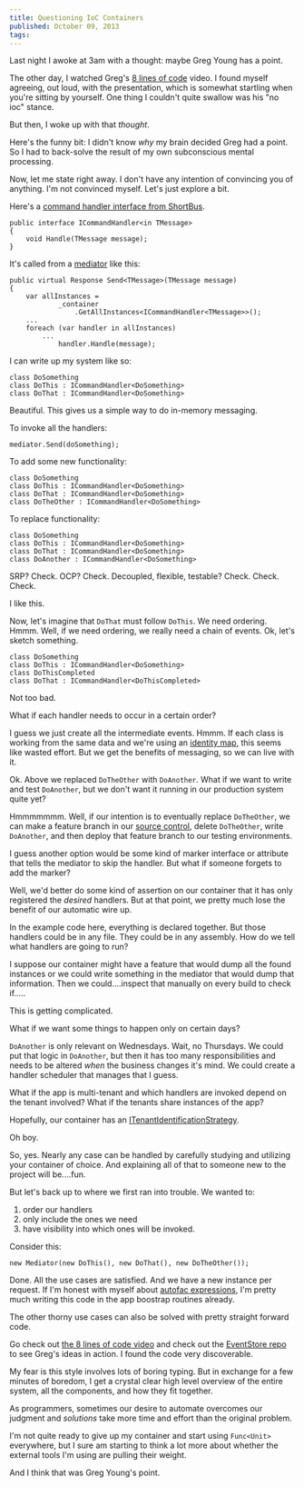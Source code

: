 ```yaml
---
title: Questioning IoC Containers
published: October 09, 2013
tags: 
---
```


Last night I awoke at 3am with a thought: maybe Greg Young has a point.

The other day, I watched Greg's [8 lines of code][eight-lines] video. I found myself agreeing, out loud, with the presentation, which is somewhat startling when you're sitting by yourself. One thing I couldn't quite swallow was his "no ioc" stance.

But then, I woke up with that _thought_.

Here's the funny bit: I didn't know _why_ my brain decided Greg had a point. So I had to back-solve the result of my own subconscious mental processing.

Now, let me state right away. I don't have any intention of convincing you of anything. I'm not convinced myself. Let's just explore a bit.

Here's a [command handler interface from ShortBus][shortbus-icommandhandler].

    public interface ICommandHandler<in TMessage>
    {
        void Handle(TMessage message);
    }

It's called from a [mediator] like this: 

    public virtual Response Send<TMessage>(TMessage message)
    {
        var allInstances = 
                _container
                    .GetAllInstances<ICommandHandler<TMessage>>();
        ...
        foreach (var handler in allInstances)
            ...
                handler.Handle(message);

I can write up my system like so:

    class DoSomething
    class DoThis : ICommandHandler<DoSomething> 
    class DoThat : ICommandHandler<DoSomething> 
    
Beautiful. This gives us a simple way to do in-memory messaging. 

To invoke all the handlers:

    mediator.Send(doSomething);
  
To add some new functionality:
    
    class DoSomething
    class DoThis : ICommandHandler<DoSomething> 
    class DoThat : ICommandHandler<DoSomething> 
    class DoTheOther : ICommandHandler<DoSomething>
    
To replace functionality:

    class DoSomething
    class DoThis : ICommandHandler<DoSomething> 
    class DoThat : ICommandHandler<DoSomething> 
    class DoAnother : ICommandHandler<DoSomething>


SRP? Check. OCP? Check. Decoupled, flexible, testable? Check. Check. Check. 

I like this.

Now, let's imagine that `DoThat` must follow `DoThis`. We need ordering. Hmmm. Well, if we need ordering, we really need a chain of events. Ok, let's sketch something.

    class DoSomething
    class DoThis : ICommandHandler<DoSomething> 
    class DoThisCompleted
    class DoThat : ICommandHandler<DoThisCompleted>

Not too bad. 

What if each handler needs to occur in a certain order? 

I guess we just create all the intermediate events. Hmmm. If each class is working from the same data and we're using an [identity map], this seems like wasted effort. But we get the benefits of messaging, so we can live with it.

Ok. Above we replaced `DoTheOther` with `DoAnother`. What if we want to write and test `DoAnother`, but we don't want it running in our production system quite yet? 

Hmmmmmmm. Well, if our intention is to eventually replace `DoTheOther`, we can make a feature branch in our [source control][git], delete `DoTheOther`, write `DoAnother`, and then deploy that feature branch to our testing environments.

I guess another option would be some kind of marker interface or attribute that tells the mediator to skip the handler. But what if someone forgets to add the marker? 

Well, we'd better do some kind of assertion on our container that it has only registered the _desired_ handlers. But at that point, we pretty much lose the benefit of our automatic wire up.

In the example code here, everything is declared together. But those handlers could be in any file. They could be in any assembly. How do we tell what handlers are going to run? 

I suppose our container might have a feature that would dump all the found instances or we could write something in the mediator that would dump that information. Then we could....inspect that manually on every build to check if..... 

This is getting complicated.

What if we want some things to happen only on certain days? 

`DoAnother` is only relevant on Wednesdays. Wait, no Thursdays. We could put that logic in `DoAnother`, but then it has too many responsibilities and needs to be altered _when_ the business changes it's mind. We could create a handler scheduler that manages that I guess.

What if the app is multi-tenant and which handlers are invoked depend on the tenant involved? What if the tenants share instances of the app? 

Hopefully, our container has an [ITenantIdentificationStrategy][autofac-multi].

Oh boy. 

So, yes. Nearly any case can be handled by carefully studying and utilizing your container of choice. And explaining all of that to someone new to the project will be....fun.

But let's back up to where we first ran into trouble. We wanted to:

1. order our handlers
2. only include the ones we need
3. have visibility into which ones will be invoked. 

Consider this:

    new Mediator(new DoThis(), new DoThat(), new DoTheOther());

Done. All the use cases are satisfied. And we have a new instance per request. If I'm honest with myself about [autofac expressions][autofac-expressions], I'm pretty much writing this code in the app boostrap routines already. 

The other thorny use cases can also be solved with pretty straight forward code.

Go check out [the 8 lines of code video][eight-lines] and check out the [EventStore repo][event-store] to see Greg's ideas in action. I found the code very discoverable.

My fear is this style involves lots of boring typing. But in exchange for a few minutes of boredom, I get a crystal clear high level overview of the entire system, all the components, and how they fit together. 

As programmers, sometimes our desire to automate overcomes our judgment and _solutions_ take more time and effort than the original problem.

I'm not quite ready to give up my container and start using `Func<Unit>` everywhere, but I sure am starting to think a lot more about whether the external tools I'm using are pulling their weight. 

And I think that was Greg Young's point.

        

[eight-lines]: http://www.infoq.com/presentations/8-lines-code-refactoring
[shortbus-icommandhandler]: https://github.com/mhinze/ShortBus/blob/master/ShortBus/ICommandHandler.cs#L5
[mediator]: https://github.com/mhinze/ShortBus/blob/master/ShortBus/Mediator.cs#L43
[identity map]: http://martinfowler.com/eaaCatalog/identityMap.html
[git]: http://git-scm.com/
[autofac-multi]: http://stackoverflow.com/a/14017242/214073
[autofac-expressions]: http://www.codeproject.com/Articles/25380/Dependency-Injection-with-Autofac#registering-a-component-created-with-an-expression
[event-store]: https://github.com/EventStore/EventStore/blob/master/src/EventStore/EventStore.Core/SingleVNode.cs